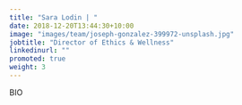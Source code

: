 ```yaml
---
title: "Sara Lodin | "
date: 2018-12-20T13:44:30+10:00
image: "images/team/joseph-gonzalez-399972-unsplash.jpg"
jobtitle: "Director of Ethics & Wellness"
linkedinurl: ""
promoted: true
weight: 3
---
```


BIO
